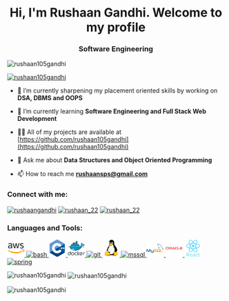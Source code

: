 <h1 align="center">Hi, I'm Rushaan Gandhi. Welcome to my profile</h1>
<h3 align="center">Software Engineering</h3>

<p align="left"> <img src="https://komarev.com/ghpvc/?username=rushaan105gandhi&label=Profile%20views&color=0e75b6&style=flat" alt="rushaan105gandhi" /> </p>

<p align="left"> <a href="https://github.com/ryo-ma/github-profile-trophy"><img src="https://github-profile-trophy.vercel.app/?username=rushaan105gandhi" alt="rushaan105gandhi" /></a> </p>

- 🔭 I’m currently sharpening my placement oriented skills by working on **DSA, DBMS and OOPS**

- 🌱 I’m currently learning **Software Engineering and Full Stack Web Development**

- 👨‍💻 All of my projects are available at [https://github.com/rushaan105gandhi](https://github.com/rushaan105gandhi)

- 💬 Ask me about **Data Structures and Object Oriented Programming**

- 📫 How to reach me **rushaansps@gmail.com**

<h3 align="left">Connect with me:</h3>
<p align="left">
<a href="https://linkedin.com/in/rushaangandhi" target="blank"><img align="center" src="https://raw.githubusercontent.com/rahuldkjain/github-profile-readme-generator/master/src/images/icons/Social/linked-in-alt.svg" alt="rushaangandhi" height="30" width="40" /></a>
<a href="https://instagram.com/rushaan_22" target="blank"><img align="center" src="https://raw.githubusercontent.com/rahuldkjain/github-profile-readme-generator/master/src/images/icons/Social/instagram.svg" alt="rushaan_22" height="30" width="40" /></a>
<a href="https://www.leetcode.com/rushaan_22" target="blank"><img align="center" src="https://raw.githubusercontent.com/rahuldkjain/github-profile-readme-generator/master/src/images/icons/Social/leet-code.svg" alt="rushaan_22" height="30" width="40" /></a>
</p>

<h3 align="left">Languages and Tools:</h3>
<p align="left"> <a href="https://aws.amazon.com" target="_blank" rel="noreferrer"> <img src="https://raw.githubusercontent.com/devicons/devicon/master/icons/amazonwebservices/amazonwebservices-original-wordmark.svg" alt="aws" width="40" height="40"/> </a> <a href="https://www.gnu.org/software/bash/" target="_blank" rel="noreferrer"> <img src="https://www.vectorlogo.zone/logos/gnu_bash/gnu_bash-icon.svg" alt="bash" width="40" height="40"/> </a> <a href="https://www.w3schools.com/cpp/" target="_blank" rel="noreferrer"> <img src="https://raw.githubusercontent.com/devicons/devicon/master/icons/cplusplus/cplusplus-original.svg" alt="cplusplus" width="40" height="40"/> </a> <a href="https://www.docker.com/" target="_blank" rel="noreferrer"> <img src="https://raw.githubusercontent.com/devicons/devicon/master/icons/docker/docker-original-wordmark.svg" alt="docker" width="40" height="40"/> </a> <a href="https://git-scm.com/" target="_blank" rel="noreferrer"> <img src="https://www.vectorlogo.zone/logos/git-scm/git-scm-icon.svg" alt="git" width="40" height="40"/> </a> <a href="https://www.linux.org/" target="_blank" rel="noreferrer"> <img src="https://raw.githubusercontent.com/devicons/devicon/master/icons/linux/linux-original.svg" alt="linux" width="40" height="40"/> </a> <a href="https://www.microsoft.com/en-us/sql-server" target="_blank" rel="noreferrer"> <img src="https://www.svgrepo.com/show/303229/microsoft-sql-server-logo.svg" alt="mssql" width="40" height="40"/> </a> <a href="https://www.mysql.com/" target="_blank" rel="noreferrer"> <img src="https://raw.githubusercontent.com/devicons/devicon/master/icons/mysql/mysql-original-wordmark.svg" alt="mysql" width="40" height="40"/> </a> <a href="https://www.oracle.com/" target="_blank" rel="noreferrer"> <img src="https://raw.githubusercontent.com/devicons/devicon/master/icons/oracle/oracle-original.svg" alt="oracle" width="40" height="40"/> </a> <a href="https://reactjs.org/" target="_blank" rel="noreferrer"> <img src="https://raw.githubusercontent.com/devicons/devicon/master/icons/react/react-original-wordmark.svg" alt="react" width="40" height="40"/> </a> <a href="https://spring.io/" target="_blank" rel="noreferrer"> <img src="https://www.vectorlogo.zone/logos/springio/springio-icon.svg" alt="spring" width="40" height="40"/> </a> </p>

<p><img align="left" src="https://github-readme-stats.vercel.app/api/top-langs?username=rushaan105gandhi&show_icons=true&locale=en&layout=compact" alt="rushaan105gandhi" /></p>

<p>&nbsp;<img align="center" src="https://github-readme-stats.vercel.app/api?username=rushaan105gandhi&show_icons=true&locale=en" alt="rushaan105gandhi" /></p>

<p><img align="center" src="https://github-readme-streak-stats.herokuapp.com/?user=rushaan105gandhi&" alt="rushaan105gandhi" /></p>
